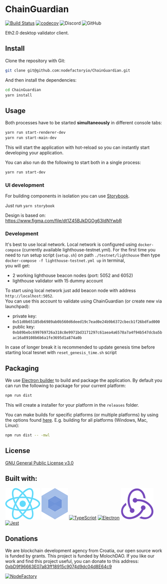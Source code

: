 # ChainGuardian

[![Build Status](https://travis-ci.org/NodeFactoryIo/ChainGuardian.svg?branch=master)](https://travis-ci.org/NodeFactoryIo/ChainGuardian)
[![codecov](https://codecov.io/gh/NodeFactoryIo/ChainGuardian/branch/master/graph/badge.svg)](https://codecov.io/gh/NodeFactoryIo/ChainGuardian)
![Discord](https://img.shields.io/discord/608204864593461248?color=blue&label=Discord&logo=discord)
![GitHub](https://img.shields.io/github/license/NodeFactoryIo/ChainGuardian)

Eth2.0 desktop validator client.

## Install
Clone the repository with Git:

```bash
git clone git@github.com:nodefactoryio/ChainGuardian.git
```

And then install the dependencies:

```bash
cd ChainGuardian
yarn install
```

## Usage
Both processes have to be started **simultaneously** in different console tabs:

```bash
yarn run start-renderer-dev
yarn run start-main-dev
```

This will start the application with hot-reload so you can instantly start developing your application.

You can also run do the following to start both in a single process:

```bash
yarn run start-dev
```

### UI development
For building components in isolation you can use [Storybook](https://storybook.js.org/).

Just run `yarn storybook` 

Design is based on: https://www.figma.com/file/dt1Z45BJkDGOg63IdNYwbR

### Development

It's best to use local network. Local network is configured using `docker-compose` (currently available lighthouse-testnet.yml).
For the first time you need to run setup script (`setup.sh`) on path `./testnet/lighthouse`
then type `docker-compose -f lighthouse-testnet.yml up` in terminal,  
you will get:
- 2 working lighthouse beacon nodes (port: 5052 and 6052)
- lighthouse validator with 15 dummy account

To start using local network just add beacon node with address `http://localhost:5052`.  
You can use this account to validate using ChainGuardian (or create new via launchpad):
- private key: `0x51d0b65185db6989ab0b560d6deed19c7ead0e24b9b6372cbecb1f26bdfad000`
- public key: `0xb89bebc699769726a318c8e9971bd3171297c61aea4a6578a7a4f94b547dcba5bac16a89108b6b6a1fe3695d1a874a0b`  

In case of longer break it is recommended to update genesis time before starting local tesnet with `reset_genesis_time.sh` script


## Packaging
We use [Electron builder](https://www.electron.build/) to build and package the application. By default you can run the following to package for your current platform:

```bash
npm run dist
```

This will create a installer for your platform in the `releases` folder.

You can make builds for specific platforms (or multiple platforms) by using the options found [here](https://www.electron.build/cli). E.g. building for all platforms (Windows, Mac, Linux):

```bash
npm run dist -- -mwl
```

## License
[GNU General Public License v3.0](https://www.gnu.org/licenses/gpl-3.0.en.html)

## Built with:

[![React](docs/img/react.png)](https://reactjs.org/)
[![Webpack](docs/img/webpack.png)](https://webpack.js.org/)
[![TypeScript](docs/img/ts.png)](https://www.typescriptlang.org/)
[![Electron](docs/img/electron.png)](https://electronjs.org/)
[![Redux](docs/img/redux.png)](https://redux.js.org/)
[![Jest](docs/img/jest.png)](https://facebook.github.io/jest/)

## Donations

We are blockchain development agency from Croatia, our open source work is funded by grants.
This project is funded by MolochDAO. If you like our work and find this project useful, you can donate to 
this address: 
[0xbD9f96663E07a83ff18915c9074d9dc04d8E64c9](https://etherscan.io/address/0xbD9f96663E07a83ff18915c9074d9dc04d8E64c9)


[![NodeFactory](docs/img/nodefactory.png)](https://nodefactory.io)
